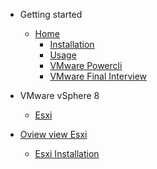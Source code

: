 <!-- markdownlint-disable first-line-h1 -->

- Getting started

    - [Home](README.md)
        - [Installation](installation.md)
        - [Usage](usage.md)
        - [VMware Powercli](vmware-powershell-automation.md)
        - [VMware Final Interview](vmware-final-interview-documentation.md)

- VMware vSphere 8

    - [Esxi](esxi.md)

- [Oview view Esxi](/Esxi/)

    - [Esxi Installation](/Esxi/esxiinstallation)
